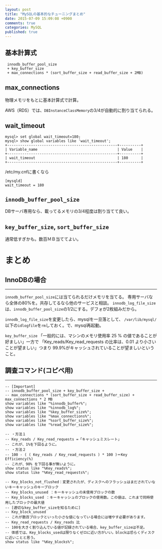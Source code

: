 ```yaml
---
layout: post
title: "MySQLの基本的なチューニングまとめ"
date: 2015-07-09 15:09:08 +0900
comments: true
categories: MySQL
published: true
---
```


## 基本計算式

```
 innodb_buffer_pool_size
 + key_buffer_size
 + max_connections * (sort_buffer_size + read_buffer_size + 2MB)
```

## max_connections

物理メモリをもとに基本計算式で計算。

AWS（RDS）では、`DBInstanceClassMemory`の3/4が自動的に割り当てられる。

## wait_timeout

```
mysql> set global wait_timeout=180;
mysql> show global variables like 'wait_timeout';
+---------------------------------------------------+----------+
| Variable_name                                     | Value    |
+---------------------------------------------------+----------+
| wait_timeout                                      | 180      |
+---------------------------------------------------+----------+
```

/etc/my.cnfに書くなら

```
[mysqld]
wait_timeout = 180
```

## `innodb_buffer_pool_size`

DBサーバ専用なら、載ってるメモリの3/4程度は割り当てて良い。

## `key_buffer_size`, `sort_buffer_size`

通常低すぎかも。数百ＭＢ当ててよい。


# まとめ

## InnoDBの場合
----------------

`innodb_buffer_pool_size`には当てられるだけメモリを当てる。
専用サーバなら全体の80%を。共存してるなら他のサービスと相談。
`innodb_log_file_size`は、`innodb_buffer_pool_size`の1/2にする。デフォが2枚組みだから。

`innodb_log_file_size`を変更したら、mysqlを一旦落として、
`/var/lib/mysql/`以下の`idlogfile`を`rm`しておく。で、mysql再起動。

`key_buffer_size`
「一般的には、マシンのメモリ使用率 25 % の値であることが好ましい」一方で
「Key_reads/Key_read_requests の比率は、0.01 より小さいことが望ましい」つまり
99.9%がキャッシュされていることが望ましいということ。

## 調査コマンド(コピペ用)
-------------------

```
-- [Important]
-- innodb_buffer_pool_size + key_buffer_size +
-- max_connections * (sort_buffer_size + read_buffer_size) + max_connections * 2 MB
show variables like "%innodb_buffer%";
show variables like "%innodb_log%";
show variables like "%key_buffer_size%";
show variables like "%max_connections%";
show variables like "%sort_buffer_size%";
show variables like "%read_buffer_size%";

-- ・方法１
-- Key_reads / Key_read_requests =「キャッシュミスレート」
-- これが、1%を下回るように。
-- ・方法２
-- 100 - ( ( Key_reads / Key_read_requests ) * 100 )＝Key Efficiency(%)
-- これが、90% を下回る事が無いように。
show status like "%Key_reads%";
show status like "%Key_read_requests%";

-- Key_blocks_not_flushed：変更されたが、ディスクへのフラッシュはまだされていないキーキャッシュのキーブロック
-- Key_blocks_unused ：キーキャッシュの未使用ブロックの数
-- Key_blocks_used ：キーキャッシュのブロックの使用数。この値は、これまで同時使用したブロックの最大値
-- [適切なkey_buffer_sizeを知るために]
-- Key_block_unused
-- これが数百ブロックといった小さな値になっている場合には増やす必要があります。
-- Key_read_requests / Key_reads 比
-- 100を大きく割り込んでいる値が記録されている場合、key_buffer_sizeは不足。
-- 体感では、Key_blocks_usedは限りなくゼロに近い方がいい。blockは恐らくディスクに近いことと思う。
show status like "%Key_blocks%";
```
